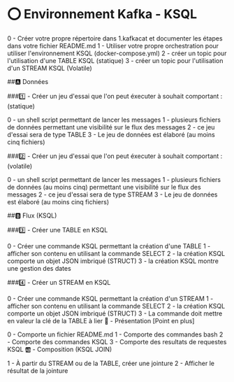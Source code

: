 

# ⭕️ Environnement Kafka - KSQL

  0 - Créer votre propre répertoire dans 1.kafkacat et documenter les étapes dans votre fichier README.md
  1 - Utiliser votre propre orchestration pour utiliser l'environnement KSQL (docker-compose.yml)
  2 - créer un topic pour l'utilisation d'une TABLE KSQL (statique)
  3 - créer un topic pour l'utilisation d'un STREAM KSQL (Volatile)
  
  
##🅰️ Données

###1️⃣ - Créer un jeu d'essai que l'on peut éxecuter à souhait comportant : (statique)

  0 - un shell script permettant de lancer les messages
  1 - plusieurs fichiers de données permettant une visibilité sur le flux des messages
  2 - ce jeu d'essai sera de type TABLE 
  3 - Le jeu de données est élaboré (au moins cinq fichiers) 
  
###2️⃣ - Créer un jeu d'essai que l'on peut éxecuter à souhait comportant : (volatile)

  0 - un shell script permettant de lancer les messages
  1 - plusieurs fichiers de données (au moins cinq) permettant une visibilité sur le flux des messages
  2 - ce jeu d'essai sera de type STREAM 
  3 - Le jeu de données est élaboré (au moins cinq fichiers) 
  
  
##🅱️ Flux (KSQL)

###3️⃣ - Créer une TABLE en KSQL

  0 - Créer une commande KSQL permettant la création d'une TABLE
  1 - afficher son contenu en utilisant la commande SELECT
  2 - la création KSQL comporte un objet JSON imbriqué (STRUCT) 
  3 - la création KSQL montre une gestion des dates

###4️⃣ - Créer un STREAM en KSQL

  0 - Créer une commande KSQL permettant la création d'un STREAM
  1 - afficher son contenu en utilisant la commande SELECT
  2 - la création KSQL comporte un objet JSON imbriqué (STRUCT) 
  3 - La commande doit mettre en valeur la clé de la TABLE à lier 
💯 - Présentation [Point en plus]

  0 - Comporte un fichier README.md
  1 - Comporte des commandes bash
  2 - Comporte des commandes KSQL
  3 - Comporte des resultats de requestes KSQL
🆎 - Composition (KSQL JOIN)

  1 - À partir du STREAM ou de la TABLE, créer une jointure
  2 - Afficher le résultat de la jointure
